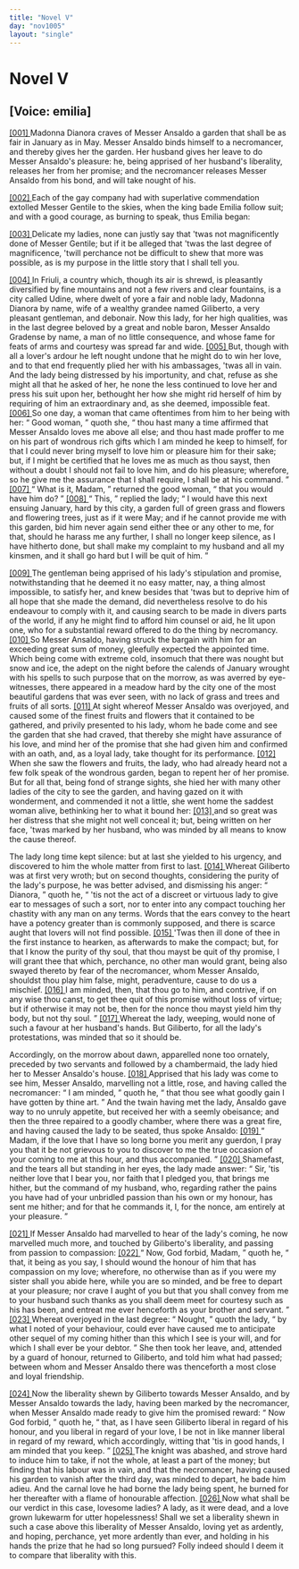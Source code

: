 ```yaml
---
title: "Novel V"
day: "nov1005"
layout: "single"
---
```

<div id="nov1005" type="novella" who="emilia">
 <h1>
  Novel V
 </h1>
 <p>
  <h2>
   [Voice: emilia]
  </h2>
 </p>
 <argument>
  <p>
   <a href="{{ site.baseurl }}itDecameron/nov1005#p00050001" id="p00050001">
    [001]
   </a>
   Madonna Dianora craves of Messer Ansaldo a garden
 that shall be as fair in January as in May. Messer
 Ansaldo binds himself to a necromancer, and thereby
 gives her the garden. Her husband gives her leave
 to do Messer Ansaldo's pleasure: he, being apprised
 of her husband's liberality, releases her from her
 promise; and the necromancer releases Messer Ansaldo
 from his bond, and will take nought of his.
  </p>
 </argument>
 <div3 type="commentary" who="author">
  <p>
   <a href="{{ site.baseurl }}itDecameron/nov1005#p00050002" id="p00050002">
    [002]
   </a>
   Each
   of the gay company had with superlative commendation
 extolled Messer Gentile to the skies, when the king bade Emilia
 follow suit; and with a good courage, as burning to speak, thus
 Emilia began:
  </p>
 </div3>
 <div3 type="commentary" who="emilia">
  <p>
   <a href="{{ site.baseurl }}itDecameron/nov1005#p00050003" id="p00050003">
    [003]
   </a>
   Delicate my ladies, none can justly say that 'twas
 not magnificently done of Messer Gentile; but if it be alleged that
 'twas the last degree of magnificence, 'twill perchance not be
 difficult to shew that more was possible, as is my purpose in the little
 story that I shall tell you.
  </p>
 </div3>
 <p>
  <a href="{{ site.baseurl }}itDecameron/nov1005#p00050004" id="p00050004">
   [004]
  </a>
  In Friuli, a country which, though its air is shrewd, is pleasantly
 diversified by fine mountains and not a few rivers and clear
 fountains, is a city called Udine, where dwelt of yore a fair and
 noble lady, Madonna Dianora by name, wife of a wealthy grandee
 named Giliberto, a very pleasant gentleman, and debonair. Now
 this lady, for her high qualities, was in the last degree beloved by
 a great and noble baron, Messer Ansaldo Gradense by name, a
 man of no little consequence, and whose fame for feats of arms and
 courtesy was spread far and wide.
  <a href="{{ site.baseurl }}itDecameron/nov1005#p00050005" id="p00050005">
   [005]
  </a>
  But, though with all a lover's
 ardour he left nought undone that he might do to win her love, and
 to that end frequently plied her with his ambassages, 'twas all in
  vain. And the lady being distressed by his importunity, and chat,
 refuse as she might all that he asked of her, he none the less
 continued to love her and press his suit upon her, bethought her how
 she might rid herself of him by requiring of him an extraordinary
 and, as she deemed, impossible feat.
  <a href="{{ site.baseurl }}itDecameron/nov1005#p00050006" id="p00050006">
   [006]
  </a>
  So one day, a woman that came
 oftentimes from him to her being with her:
  <q direct="unspecified">
   Good woman,
  </q>
  quoth she,
  <q direct="unspecified">
   thou hast many a time affirmed that Messer Ansaldo
 loves me above all else; and thou hast made proffer to me on his
 part of wondrous rich gifts which I am minded he keep to himself,
 for that I could never bring myself to love him or pleasure him for
 their sake; but, if I might be certified that he loves me as
 much as thou sayst, then without a doubt I should not fail to love
 him, and do his pleasure; wherefore, so he give me the assurance
 that I shall require, I shall be at his command.
  </q>
  <a href="{{ site.baseurl }}itDecameron/nov1005#p00050007" id="p00050007">
   [007]
  </a>
  <q direct="unspecified">
   What is it,
 Madam,
  </q>
  returned the good woman,
  <q direct="unspecified">
   that you would have him do?
  </q>
  <a href="{{ site.baseurl }}itDecameron/nov1005#p00050008" id="p00050008">
   [008]
  </a>
  <q direct="unspecified">
   This,
  </q>
  replied the lady;
  <q direct="unspecified">
   I would have this next ensuing January,
 hard by this city, a garden full of green grass and flowers and
 flowering trees, just as if it were May; and if he cannot provide me
 with this garden, bid him never again send either thee or any other
 to me, for that, should he harass me any further, I shall no longer
 keep silence, as I have hitherto done, but shall make my complaint
 to my husband and all my kinsmen, and it shall go hard but I will be
 quit of him.
  </q>
 </p>
 <p>
  <a href="{{ site.baseurl }}itDecameron/nov1005#p00050009" id="p00050009">
   [009]
  </a>
  The gentleman being apprised of his lady's stipulation and
 promise, notwithstanding that he deemed it no easy matter, nay, a
 thing almost impossible, to satisfy her, and knew besides that 'twas
 but to deprive him of all hope that she made the demand, did nevertheless
 resolve to do his endeavour to comply with it, and causing
 search to be made in divers parts of the world, if any he might find
 to afford him counsel or aid, he lit upon one, who for a substantial
 reward offered to do the thing by necromancy.
  <a href="{{ site.baseurl }}itDecameron/nov1005#p00050010" id="p00050010">
   [010]
  </a>
  So Messer Ansaldo,
 having struck the bargain with him for an exceeding great sum of
 money, gleefully expected the appointed time. Which being come
 with extreme cold, insomuch that there was nought but snow and
 ice, the adept on the night before the calends of January wrought
 with his spells to such purpose that on the morrow, as was averred by
 eye-witnesses, there appeared in a meadow hard by the city one of
 the most beautiful gardens that was ever seen, with no lack of grass
  and trees and fruits of all sorts.
  <a href="{{ site.baseurl }}itDecameron/nov1005#p00050011" id="p00050011">
   [011]
  </a>
  At sight whereof Messer Ansaldo
 was overjoyed, and caused some of the finest fruits and flowers that
 it contained to be gathered, and privily presented to his lady, whom
 he bade come and see the garden that she had craved, that thereby
 she might have assurance of his love, and mind her of the promise
 that she had given him and confirmed with an oath, and, as a loyal
 lady, take thought for its performance.
  <a href="{{ site.baseurl }}itDecameron/nov1005#p00050012" id="p00050012">
   [012]
  </a>
  When she saw the flowers
 and fruits, the lady, who had already heard not a few folk speak of
 the wondrous garden, began to repent her of her promise. But for
 all that, being fond of strange sights, she hied her with many other
 ladies of the city to see the garden, and having gazed on it with
 wonderment, and commended it not a little, she went home the
 saddest woman alive, bethinking her to what it bound her:
  <a href="{{ site.baseurl }}itDecameron/nov1005#p00050013" id="p00050013">
   [013]
  </a>
  and so
 great was her distress that she might not well conceal it; but, being
 written on her face, 'twas marked by her husband, who was minded
 by all means to know the cause thereof.
 </p>
 <p>
  The lady long time kept silence: but at last she yielded to his
 urgency, and discovered to him the whole matter from first to last.
  <a href="{{ site.baseurl }}itDecameron/nov1005#p00050014" id="p00050014">
   [014]
  </a>
  Whereat Giliberto was at first very wroth; but on second thoughts,
 considering the purity of the lady's purpose, he was better advised,
 and dismissing his anger:
  <q direct="unspecified">
   Dianora,
  </q>
  quoth he,
  <q direct="unspecified">
   'tis not the act
 of a discreet or virtuous lady to give ear to messages of such a sort,
 nor to enter into any compact touching her chastity with any man
 on any terms. Words that the ears convey to the heart have a
 potency greater than is commonly supposed, and there is scarce
 aught that lovers will not find possible.
   <a href="{{ site.baseurl }}itDecameron/nov1005#p00050015" id="p00050015">
    [015]
   </a>
   'Twas then ill done of thee
 in the first instance to hearken, as afterwards to make the compact;
 but, for that I know the purity of thy soul, that thou mayst be quit
 of thy promise, I will grant thee that which, perchance, no other man
 would grant, being also swayed thereto by fear of the necromancer,
 whom Messer Ansaldo, shouldst thou play him false, might, peradventure,
 cause to do us a mischief.
   <a href="{{ site.baseurl }}itDecameron/nov1005#p00050016" id="p00050016">
    [016]
   </a>
   I am minded, then, that thou
 go to him, and contrive, if on any wise thou canst, to get thee quit of
 this promise without loss of virtue; but if otherwise it may not be,
 then for the nonce thou mayst yield him thy body, but not thy soul.
  </q>
  <a href="{{ site.baseurl }}itDecameron/nov1005#p00050017" id="p00050017">
   [017]
  </a>
  Whereat the lady, weeping, would none of such a favour at her
 husband's hands. But Giliberto, for all the lady's protestations, was
 minded that so it should be.
 </p>
 <p>
  Accordingly, on the morrow about dawn, apparelled none too
 ornately, preceded by two servants and followed by a chambermaid,
 the lady hied her to Messer Ansaldo's house.
  <a href="{{ site.baseurl }}itDecameron/nov1005#p00050018" id="p00050018">
   [018]
  </a>
  Apprised that his lady
 was come to see him, Messer Ansaldo, marvelling not a little, rose,
 and having called the necromancer:
  <q direct="unspecified">
   I am minded,
  </q>
  quoth he,
  <q direct="unspecified">
   that thou see what goodly gain I have gotten by thine art.
  </q>
  And
 the twain having met the lady, Ansaldo gave way to no unruly
 appetite, but received her with a seemly obeisance; and then the
 three repaired to a goodly chamber, where there was a great fire, and
 having caused the lady to be seated, thus spoke Ansaldo:
  <a href="{{ site.baseurl }}itDecameron/nov1005#p00050019" id="p00050019">
   [019]
  </a>
  <q direct="unspecified">
   Madam,
 if the love that I have so long borne you merit any guerdon, I pray
 you that it be not grievous to you to discover to me the true occasion
 of your coming to me at this hour, and thus accompanied.
  </q>
  <a href="{{ site.baseurl }}itDecameron/nov1005#p00050020" id="p00050020">
   [020]
  </a>
  Shamefast,
 and the tears all but standing in her eyes, the lady made
 answer:
  <q direct="unspecified">
   Sir, 'tis neither love that I bear you, nor faith that I
 pledged you, that brings me hither, but the command of my husband,
 who, regarding rather the pains you have had of your unbridled
 passion than his own or my honour, has sent me hither; and for that
 he commands it, I, for the nonce, am entirely at your pleasure.
  </q>
 </p>
 <p>
  <a href="{{ site.baseurl }}itDecameron/nov1005#p00050021" id="p00050021">
   [021]
  </a>
  If Messer Ansaldo had marvelled to hear of the lady's coming,
 he now marvelled much more, and touched by Giliberto's liberality,
 and passing from passion to compassion:
  <a href="{{ site.baseurl }}itDecameron/nov1005#p00050022" id="p00050022">
   [022]
  </a>
  <q direct="unspecified">
   Now, God forbid,
 Madam,
  </q>
  quoth he,
  <q direct="unspecified">
   that, it being as you say, I should wound the
 honour of him that has compassion on my love; wherefore, no
 otherwise than as if you were my sister shall you abide here, while
 you are so minded, and be free to depart at your pleasure; nor crave
 I aught of you but that you shall convey from me to your husband
 such thanks as you shall deem meet for courtesy such as his has been,
 and entreat me ever henceforth as your brother and servant.
  </q>
  <a href="{{ site.baseurl }}itDecameron/nov1005#p00050023" id="p00050023">
   [023]
  </a>
  Whereat overjoyed in the last degree:
  <q direct="unspecified">
   Nought,
  </q>
  quoth the lady,
  <q direct="unspecified">
   by what I noted of your behaviour, could ever have caused me to
 anticipate other sequel of my coming hither than this which I see is
 your will, and for which I shall ever be your debtor.
  </q>
  She then
 took her leave, and, attended by a guard of honour, returned to
 Giliberto, and told him what had passed; between whom and Messer
 Ansaldo there was thenceforth a most close and loyal friendship.
 </p>
 <p>
  <a href="{{ site.baseurl }}itDecameron/nov1005#p00050024" id="p00050024">
   [024]
  </a>
  Now the liberality shewn by Giliberto towards Messer Ansaldo,
 and by Messer Ansaldo towards the lady, having been marked by
  the necromancer, when Messer Ansaldo made ready to give him the
 promised reward:
  <q direct="unspecified">
   Now God forbid,
  </q>
  quoth he,
  <q direct="unspecified">
   that, as I have
 seen Giliberto liberal in regard of his honour, and you liberal in
 regard of your love, I be not in like manner liberal in regard of my
 reward, which accordingly, witting that 'tis in good hands, I am
 minded that you keep.
  </q>
  <a href="{{ site.baseurl }}itDecameron/nov1005#p00050025" id="p00050025">
   [025]
  </a>
  The knight was abashed, and strove hard
 to induce him to take, if not the whole, at least a part of the money;
 but finding that his labour was in vain, and that the necromancer,
 having caused his garden to vanish after the third day, was minded
 to depart, he bade him adieu. And the carnal love he had borne
 the lady being spent, he burned for her thereafter with a flame of
 honourable affection.
  <a href="{{ site.baseurl }}itDecameron/nov1005#p00050026" id="p00050026">
   [026]
  </a>
  Now what shall be our verdict in this case,
 lovesome ladies? A lady, as it were dead, and a love grown lukewarm
 for utter hopelessness! Shall we set a liberality shewn in such
 a case above this liberality of Messer Ansaldo, loving yet as ardently,
 and hoping, perchance, yet more ardently than ever, and holding
 in his hands the prize that he had so long pursued? Folly indeed
 should I deem it to compare that liberality with this.
 </p>
</div>
